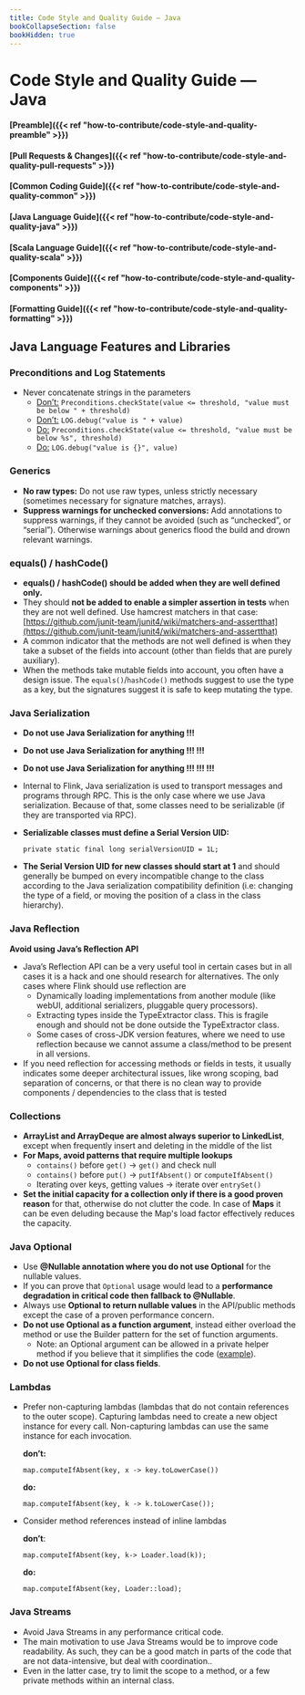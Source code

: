 ```yaml
---
title: Code Style and Quality Guide — Java
bookCollapseSection: false
bookHidden: true
---
```


# Code Style and Quality Guide — Java

#### [Preamble]({{< ref "how-to-contribute/code-style-and-quality-preamble" >}})
#### [Pull Requests & Changes]({{< ref "how-to-contribute/code-style-and-quality-pull-requests" >}})
#### [Common Coding Guide]({{< ref "how-to-contribute/code-style-and-quality-common" >}})
#### [Java Language Guide]({{< ref "how-to-contribute/code-style-and-quality-java" >}})
#### [Scala Language Guide]({{< ref "how-to-contribute/code-style-and-quality-scala" >}})
#### [Components Guide]({{< ref "how-to-contribute/code-style-and-quality-components" >}})
#### [Formatting Guide]({{< ref "how-to-contribute/code-style-and-quality-formatting" >}})

## Java Language Features and Libraries


### Preconditions and Log Statements

* Never concatenate strings in the parameters
    * <span style="text-decoration:underline;">Don’t:</span> `Preconditions.checkState(value <= threshold, "value must be below " + threshold)`
    * <span style="text-decoration:underline;">Don’t:</span> `LOG.debug("value is " + value)`
    * <span style="text-decoration:underline;">Do:</span> `Preconditions.checkState(value <= threshold, "value must be below %s", threshold)`
    * <span style="text-decoration:underline;">Do:</span> `LOG.debug("value is {}", value)`


### Generics

* **No raw types:** Do not use raw types, unless strictly necessary (sometimes necessary for signature matches, arrays).
* **Suppress warnings for unchecked conversions:** Add annotations to suppress warnings, if they cannot be avoided (such as “unchecked”, or “serial”). Otherwise warnings about generics flood the build and drown relevant warnings.


### equals() / hashCode()

* **equals() / hashCode() should be added when they are well defined only.**
* They should **not be added to enable a simpler assertion in tests** when they are not well defined. Use hamcrest matchers in that case: [https://github.com/junit-team/junit4/wiki/matchers-and-assertthat](https://github.com/junit-team/junit4/wiki/matchers-and-assertthat)
* A common indicator that the methods are not well defined is when they take a subset of the fields into account (other than fields that are purely auxiliary).
* When the methods take mutable fields into account, you often have a design issue. The `equals()`/`hashCode()` methods suggest to use the type as a key, but the signatures suggest it is safe to keep mutating the type.


### Java Serialization

* **Do not use Java Serialization for anything !!!**
* **Do not use Java Serialization for anything !!! !!!**
* **Do not use Java Serialization for anything !!! !!! !!!**
*  Internal to Flink, Java serialization is used to transport messages and programs through RPC. This is the only case where we use Java serialization. Because of that, some classes need to be serializable (if they are transported via RPC).
* **Serializable classes must define a Serial Version UID:**

  `private static final long serialVersionUID = 1L;`
* **The Serial Version UID for new classes should start at 1** and should generally be bumped on every incompatible change to the class according to the Java serialization compatibility definition (i.e: changing the type of a field, or moving the position of a class in the class hierarchy).


### Java Reflection

**Avoid using Java’s Reflection API**

* Java’s Reflection API can be a very useful tool in certain cases but in all cases it is a hack and one should research for alternatives. The only cases where Flink should use reflection are
    * Dynamically loading implementations from another module (like webUI, additional serializers, pluggable query processors).
    * Extracting types inside the TypeExtractor class. This is fragile enough and should not be done outside the TypeExtractor class.
    * Some cases of cross-JDK version features, where we need to use reflection because we cannot assume a class/method to be present in all versions.
* If you need reflection for accessing methods or fields in tests, it usually indicates some deeper architectural issues, like wrong scoping, bad separation of concerns, or that there is no clean way to provide components / dependencies to the class that is tested


### Collections

* **ArrayList and ArrayDeque are almost always superior to LinkedList**, except when frequently insert and deleting in the middle of the list
* **For Maps, avoid patterns that require multiple lookups**
    * `contains()` before `get()` → `get()` and check null
    * `contains()` before `put()` → `putIfAbsent()` or `computeIfAbsent()`
    * Iterating over keys, getting values → iterate over `entrySet()`
* **Set the initial capacity for a collection only if there is a good proven reason** for that, otherwise do not clutter the code. In case of **Maps** it can be even deluding because the Map's load factor effectively reduces the capacity.


### Java Optional

* Use **@Nullable annotation where you do not use Optional** for the nullable values.
* If you can prove that `Optional` usage would lead to a **performance degradation in critical code then fallback to @Nullable**.
* Always use **Optional to return nullable values** in the API/public methods except the case of a proven performance concern.
* **Do not use Optional as a function argument**, instead either overload the method or use the Builder pattern for the set of function arguments.
    * Note: an Optional argument can be allowed in a private helper method if you believe that it simplifies the code
      ([example](https://github.com/apache/flink/blob/master/flink-formats/flink-avro/src/main/java/org/apache/flink/formats/avro/typeutils/AvroFactory.java#L95)).
* **Do not use Optional for class fields**.


### Lambdas

* Prefer non-capturing lambdas (lambdas that do not contain references to the outer scope). Capturing lambdas need to create a new object instance for every call. Non-capturing lambdas can use the same instance for each invocation.

  **don’t:**
  ```
  map.computeIfAbsent(key, x -> key.toLowerCase())
  ```

  **do:**
  ```
  map.computeIfAbsent(key, k -> k.toLowerCase());
  ```

* Consider method references instead of inline lambdas

  **don’t**:
  ```
  map.computeIfAbsent(key, k-> Loader.load(k));
  ```

  **do:**
  ```
  map.computeIfAbsent(key, Loader::load);
  ```


### Java Streams

* Avoid Java Streams in any performance critical code.
* The main motivation to use Java Streams would be to improve code readability. As such, they can be a good match in parts of the code that are not data-intensive, but deal with coordination..
* Even in the latter case, try to limit the scope to a method, or a few private methods within an internal class.


